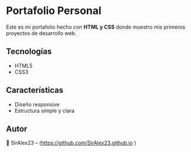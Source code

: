# Portafolio Personal

Este es mi portafolio hecho con **HTML y CSS** donde muestro mis primeros proyectos de desarrollo web.  

## Tecnologías
- HTML5
- CSS3

## Características
- Diseño responsive
- Estructura simple y clara

## Autor
👤 SirAlex23 – (https://github.com/SirAlex23.github.io
)
